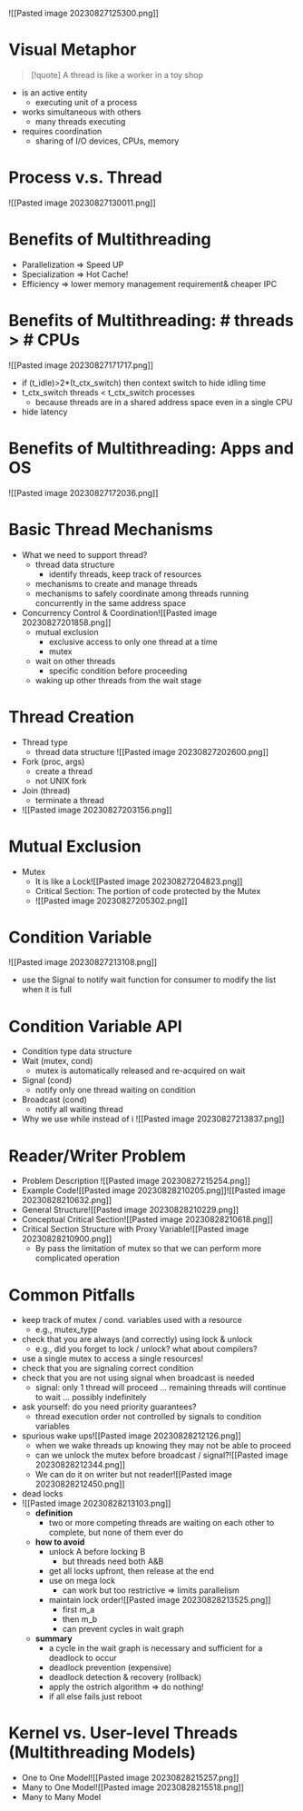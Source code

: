 ![[Pasted image 20230827125300.png]]
# Visual Metaphor
>[!quote]
> A thread is like a worker in a toy shop
* is an active entity
	* executing unit of a process
* works simultaneous with others
	* many threads executing
* requires coordination
	* sharing of I/O devices, CPUs, memory
# Process v.s. Thread
![[Pasted image 20230827130011.png]]
# Benefits of Multithreading
- Parallelization => Speed UP
- Specialization => Hot Cache!
- Efficiency => lower memory management requirement& cheaper IPC

# Benefits of Multithreading:  # threads > # CPUs
![[Pasted image 20230827171717.png]]
- if (t_idle)>2*(t_ctx_switch) then context switch to hide idling time
- t_ctx_switch threads < t_ctx_switch processes
	- because threads are in a shared address space even in a single CPU
- hide latency
# Benefits of Multithreading: Apps and OS
![[Pasted image 20230827172036.png]]
# Basic Thread Mechanisms
- What we need to support thread?
	- thread data structure
		- identify threads, keep track of resources
	- mechanisms to create and manage threads
	- mechanisms to safely coordinate among threads running concurrently in the same address space
- Concurrency Control & Coordination![[Pasted image 20230827201858.png]]
	- mutual exclusion
		- exclusive access to only one thread at a time
		- mutex
	- wait on other threads
		- specific condition before proceeding
	- waking up other threads from the wait stage
# Thread Creation
- Thread type
	- thread data structure ![[Pasted image 20230827202600.png]]
- Fork (proc, args)
	- create a thread
	- not UNIX fork
- Join (thread)
	- terminate a thread
- ![[Pasted image 20230827203156.png]]
# Mutual Exclusion
- Mutex
	- It is like a Lock![[Pasted image 20230827204823.png]]
	- Critical Section: The portion of code protected by the Mutex
	- ![[Pasted image 20230827205302.png]]
# Condition Variable
![[Pasted image 20230827213108.png]]
- use the Signal to notify wait function for consumer to modify the list when it is full
# Condition Variable API
- Condition type data structure
- Wait (mutex, cond)
	- mutex is automatically released and re-acquired on wait
- Signal (cond)
	- notify only one thread waiting on condition
- Broadcast (cond)
	- notify all waiting thread
- Why we use while instead of i ![[Pasted image 20230827213837.png]]

# Reader/Writer Problem
- Problem Description
![[Pasted image 20230827215254.png]]
- Example Code![[Pasted image 20230828210205.png]]![[Pasted image 20230828210632.png]]
- General Structure![[Pasted image 20230828210229.png]]
- Conceptual Critical Section![[Pasted image 20230828210618.png]]
- Critical Section Structure with Proxy Variable![[Pasted image 20230828210900.png]]
	- By pass the limitation of mutex so that we can perform more complicated operation
# Common Pitfalls
- keep track of mutex / cond. variables used with a resource
	- e.g., mutex_type 
- check that you are always (and correctly) using lock & unlock
	- e.g., did you forget to lock / unlock? what about compilers?
- use a single mutex to access a single resources!
- check that you are signaling correct condition
- check that you are not using signal when broadcast is needed
	- signal: only 1 thread will proceed ... remaining threads will continue to wait ... possibly indefinitely
- ask yourself: do you need priority guarantees?
	- thread execution order not controlled by signals to condition variables
- spurious wake ups![[Pasted image 20230828212126.png]]
	- when we wake threads up knowing they may not be able to proceed
	- can we unlock the mutex before broadcast / signal?![[Pasted image 20230828212344.png]]
	- We can do it on writer but not reader![[Pasted image 20230828212450.png]]
- dead locks
- ![[Pasted image 20230828213103.png]]
	- **definition**
		- two or more competing threads are waiting on each other to complete, but none of them ever do
	- **how to avoid**
		- unlock A before locking B
			- but threads need both A&B
		- get all locks upfront, then release at the end
		- use on mega lock
			- can work but too restrictive => limits parallelism
		- maintain lock order![[Pasted image 20230828213525.png]]
			- first m_a
			- then m_b
			- can prevent cycles in wait graph
	- **summary**
		- a cycle in the wait graph is necessary and sufficient for a deadlock to occur
		- deadlock prevention (expensive)
		- deadlock detection & recovery (rollback)
		- apply the ostrich algorithm => do nothing!
		- if all else fails just reboot
# Kernel vs. User-level Threads (Multithreading Models)
- One to One Model![[Pasted image 20230828215257.png]]
- Many to One Model![[Pasted image 20230828215518.png]]
- Many to Many Model